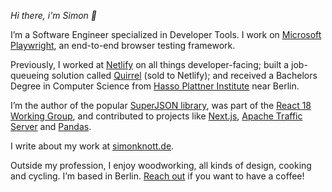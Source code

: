 *Hi there, i'm Simon 👋*

I’m a Software Engineer specialized in Developer Tools. I work on [Microsoft Playwright](https://playwright.dev/), an end-to-end browser testing framework.

Previously, I worked at [Netlify](https://github.com/netlify) on all things developer-facing; built a job-queueing solution called [Quirrel](https://quirrel.dev/) (sold to Netlify); and received a Bachelors Degree in Computer Science from [Hasso Plattner Institute](https://hpi.de/) near Berlin.

I’m the author of the popular [SuperJSON library](https://github.com/blitz-js/superjson), was part of the [React 18 Working Group](https://github.com/reactwg/react-18), and contributed to projects like [Next.js](https://github.com/vercel/next.js/pulls?q=author:Skn0tt), [Apache Traffic Server](https://github.com/apache/trafficserver/pulls?q=author:Skn0tt) and [Pandas](https://github.com/pandas-dev/pandas/pull/44787).

I write about my work at [simonknott.de](https://simonknott.de).

Outside my profession, I enjoy woodworking, all kinds of design, cooking and cycling. I’m based in Berlin. [Reach out](mailto:coffee-with@simonknott.de) if you want to have a coffee!
